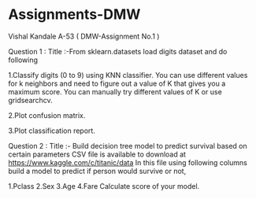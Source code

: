 # Assignments-DMW
Vishal Kandale A-53 ( DMW-Assignment No.1 )

Question 1 : Title :-From sklearn.datasets load digits dataset and do following

  1.Classify digits (0 to 9) using KNN classifier. You can use different values for k neighbors and need to figure out a value of K that gives you a maximum score. You can          manually try different values of K or use gridsearchcv.
  
  2.Plot confusion matrix.
  
  3.Plot classification report.
  
Question 2 : Title :- Build decision tree model to predict survival based on certain parameters CSV file is available to download at  https://www.kaggle.com/c/titanic/data In this file using following columns build a model to predict if person would survive or not,

1.Pclass
2.Sex
3.Age
4.Fare
Calculate score of your model.

